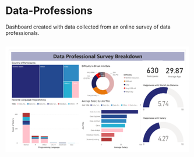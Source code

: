 # Data-Professions
Dashboard created with data collected from an online survey of data professionals.


## ![Plato Dashboard](https://github.com/CoolBeansProgramming/Data-Professions/blob/main/dashboard.png?raw=true "Plato Dashboard")
